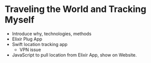 # Traveling the World and Tracking Myself

- Introduce why, technologies, methods
- Elixir Plug App
- Swift location tracking app
  - VPN issue
- JavaScript to pull location from Elixir App, show on Website.
